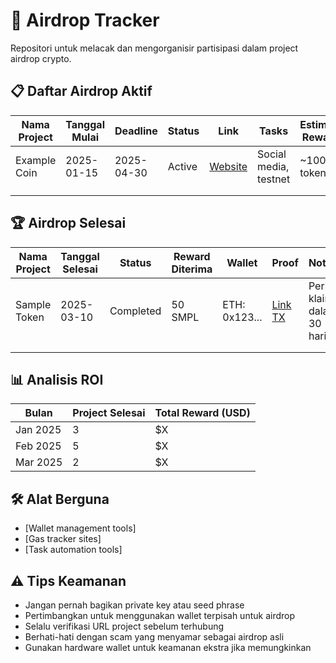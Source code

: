 # 🚀 Airdrop Tracker

Repositori untuk melacak dan mengorganisir partisipasi dalam project airdrop crypto.

## 📋 Daftar Airdrop Aktif

| Nama Project | Tanggal Mulai | Deadline | Status | Link | Tasks | Estimasi Reward | Notes |
|--------------|---------------|----------|--------|------|-------|-----------------|-------|
| Example Coin | 2025-01-15 | 2025-04-30 | Active | [Website](https://example.com) | Social media, testnet | ~100 tokens | Perlu wallet ETH |
| | | | | | | | |
| | | | | | | | |

## 🏆 Airdrop Selesai

| Nama Project | Tanggal Selesai | Status | Reward Diterima | Wallet | Proof | Notes |
|--------------|-----------------|--------|----------------|--------|-------|-------|
| Sample Token | 2025-03-10 | Completed | 50 SMPL | ETH: 0x123... | [Link TX](https://etherscan.io) | Perlu klaim dalam 30 hari |
| | | | | | | |
| | | | | | | |


## 📊 Analisis ROI

| Bulan | Project Selesai | Total Reward (USD) |
|-------|-----------------|---------------------|
| Jan 2025 | 3 | $X |
| Feb 2025 | 5 | $X |
| Mar 2025 | 2 | $X |

## 🛠️ Alat Berguna

- [Wallet management tools]
- [Gas tracker sites]
- [Task automation tools]

## ⚠️ Tips Keamanan

- Jangan pernah bagikan private key atau seed phrase
- Pertimbangkan untuk menggunakan wallet terpisah untuk airdrop
- Selalu verifikasi URL project sebelum terhubung
- Berhati-hati dengan scam yang menyamar sebagai airdrop asli
- Gunakan hardware wallet untuk keamanan ekstra jika memungkinkan
